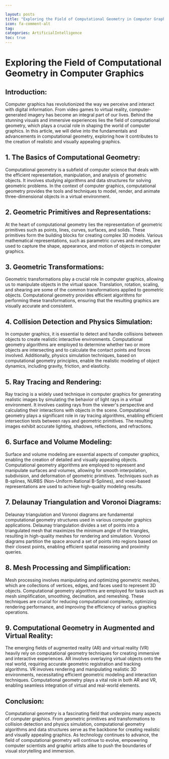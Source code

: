 ```yaml
---

layout: posts
title: "Exploring the Field of Computational Geometry in Computer Graphics"
icon: fa-comment-alt
tag:      
categories: ArtificialIntelligence
toc: true
---
```




# Exploring the Field of Computational Geometry in Computer Graphics

## Introduction:
Computer graphics has revolutionized the way we perceive and interact with digital information. From video games to virtual reality, computer-generated imagery has become an integral part of our lives. Behind the stunning visuals and immersive experiences lies the field of computational geometry, which plays a crucial role in shaping the world of computer graphics. In this article, we will delve into the fundamentals and advancements in computational geometry, exploring how it contributes to the creation of realistic and visually appealing graphics.

## 1. The Basics of Computational Geometry:
Computational geometry is a subfield of computer science that deals with the efficient representation, manipulation, and analysis of geometric objects. It involves studying algorithms and data structures for solving geometric problems. In the context of computer graphics, computational geometry provides the tools and techniques to model, render, and animate three-dimensional objects in a virtual environment.

## 2. Geometric Primitives and Representations:
At the heart of computational geometry lies the representation of geometric primitives such as points, lines, curves, surfaces, and solids. These primitives form the building blocks for creating complex 3D models. Various mathematical representations, such as parametric curves and meshes, are used to capture the shape, appearance, and motion of objects in computer graphics.

## 3. Geometric Transformations:
Geometric transformations play a crucial role in computer graphics, allowing us to manipulate objects in the virtual space. Translation, rotation, scaling, and shearing are some of the common transformations applied to geometric objects. Computational geometry provides efficient algorithms for performing these transformations, ensuring that the resulting graphics are visually accurate and consistent.

## 4. Collision Detection and Physics Simulation:
In computer graphics, it is essential to detect and handle collisions between objects to create realistic interactive environments. Computational geometry algorithms are employed to determine whether two or more objects are intersecting and to calculate the contact points and forces involved. Additionally, physics simulation techniques, based on computational geometry principles, enable the realistic modeling of object dynamics, including gravity, friction, and elasticity.

## 5. Ray Tracing and Rendering:
Ray tracing is a widely used technique in computer graphics for generating realistic images by simulating the behavior of light rays in a virtual environment. It involves casting rays from the viewer's perspective and calculating their interactions with objects in the scene. Computational geometry plays a significant role in ray tracing algorithms, enabling efficient intersection tests between rays and geometric primitives. The resulting images exhibit accurate lighting, shadows, reflections, and refractions.

## 6. Surface and Volume Modeling:
Surface and volume modeling are essential aspects of computer graphics, enabling the creation of detailed and visually appealing objects. Computational geometry algorithms are employed to represent and manipulate surfaces and volumes, allowing for smooth interpolation, subdivision, and deformation of geometric primitives. Techniques such as B-splines, NURBS (Non-Uniform Rational B-Splines), and voxel-based representations are used to achieve high-quality modeling results.

## 7. Delaunay Triangulation and Voronoi Diagrams:
Delaunay triangulation and Voronoi diagrams are fundamental computational geometry structures used in various computer graphics applications. Delaunay triangulation divides a set of points into a triangulated mesh that maximizes the minimum angle of the triangles, resulting in high-quality meshes for rendering and simulation. Voronoi diagrams partition the space around a set of points into regions based on their closest points, enabling efficient spatial reasoning and proximity queries.

## 8. Mesh Processing and Simplification:
Mesh processing involves manipulating and optimizing geometric meshes, which are collections of vertices, edges, and faces used to represent 3D objects. Computational geometry algorithms are employed for tasks such as mesh simplification, smoothing, decimation, and remeshing. These techniques are crucial for reducing computational complexity, optimizing rendering performance, and improving the efficiency of various graphics operations.

## 9. Computational Geometry in Augmented and Virtual Reality:
The emerging fields of augmented reality (AR) and virtual reality (VR) heavily rely on computational geometry techniques for creating immersive and interactive experiences. AR involves overlaying virtual objects onto the real world, requiring accurate geometric registration and tracking algorithms. VR involves rendering and manipulating realistic 3D environments, necessitating efficient geometric modeling and interaction techniques. Computational geometry plays a vital role in both AR and VR, enabling seamless integration of virtual and real-world elements.

## Conclusion:
Computational geometry is a fascinating field that underpins many aspects of computer graphics. From geometric primitives and transformations to collision detection and physics simulation, computational geometry algorithms and data structures serve as the backbone for creating realistic and visually appealing graphics. As technology continues to advance, the field of computational geometry will continue to evolve, empowering computer scientists and graphic artists alike to push the boundaries of visual storytelling and immersion.